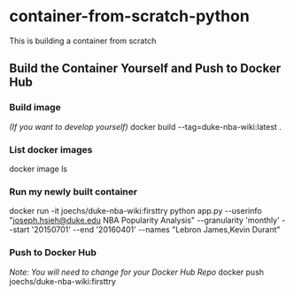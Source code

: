 # container-from-scratch-python
This is building a container from scratch

## Build the Container Yourself and Push to Docker Hub

### Build image
*(If you want to develop yourself)* 
docker build --tag=duke-nba-wiki:latest .

### List docker images
docker image ls

### Run my newly built container

docker run -it joechs/duke-nba-wiki:firsttry python app.py --userinfo "<joseph.hsieh@duke.edu> NBA Popularity Analysis"  --granularity 'monthly' --start '20150701' --end '20160401' --names "Lebron James,Kevin Durant"  

### Push to Docker Hub

*Note:  You will need to change for your Docker Hub Repo*
 docker push joechs/duke-nba-wiki:firsttry


